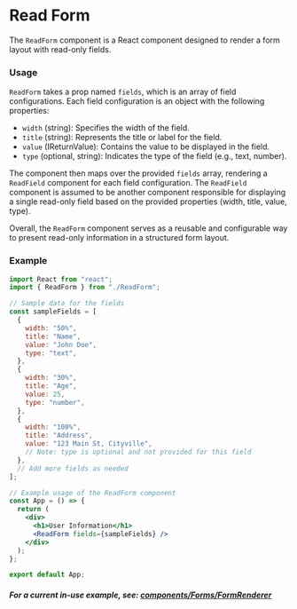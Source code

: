 # Read Form

The `ReadForm` component is a React component designed to render a form layout with read-only fields.

### Usage

`ReadForm` takes a prop named `fields`, which is an array of field configurations. Each field configuration is an object with the following properties:

- `width` (string): Specifies the width of the field.
- `title` (string): Represents the title or label for the field.
- `value` (IReturnValue): Contains the value to be displayed in the field.
- `type` (optional, string): Indicates the type of the field (e.g., text, number).

The component then maps over the provided `fields` array, rendering a `ReadField` component for each field configuration. The `ReadField` component is assumed to be another component responsible for displaying a single read-only field based on the provided properties (width, title, value, type).

Overall, the `ReadForm` component serves as a reusable and configurable way to present read-only information in a structured form layout.

### Example

```jsx
import React from "react";
import { ReadForm } from "./ReadForm";

// Sample data for the fields
const sampleFields = [
  {
    width: "50%",
    title: "Name",
    value: "John Doe",
    type: "text",
  },
  {
    width: "30%",
    title: "Age",
    value: 25,
    type: "number",
  },
  {
    width: "100%",
    title: "Address",
    value: "123 Main St, Cityville",
    // Note: type is optional and not provided for this field
  },
  // Add more fields as needed
];

// Example usage of the ReadForm component
const App = () => {
  return (
    <div>
      <h1>User Information</h1>
      <ReadForm fields={sampleFields} />
    </div>
  );
};

export default App;
```

##### For a current in-use example, see: [components/Forms/FormRenderer](https://github.com/bcgov/gdx-agreements-tracker/blob/development/frontend/src/components/Forms/FormRenderer/index.tsx)
